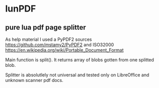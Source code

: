 # lunPDF
## pure lua pdf page splitter 

As help material I used a PyPDF2 sources  
https://github.com/mstamy2/PyPDF2 
and ISO32000
https://en.wikipedia.org/wiki/Portable_Document_Format

Main function is split(). It returns array of blobs gotten from one splitted blob. 

Splitter is absolutlely not universal and tested only on LibreOffice and unknown scanner pdf docs.

